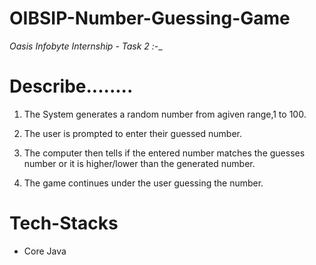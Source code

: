 # OIBSIP-Number-Guessing-Game

_Oasis Infobyte Internship - Task 2 :-__

Describe........
===============

1. The System generates a random number from agiven range,1 to 100.

2. The user is prompted to enter their guessed number.

3. The computer then tells if the entered number matches the guesses number or it is higher/lower than the generated number.

4. The game continues under the user guessing the number.

# Tech-Stacks
* Core Java

